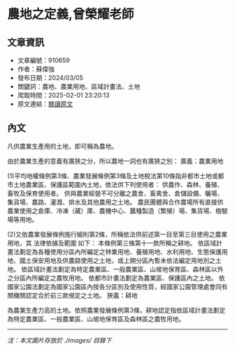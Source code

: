 # 農地之定義,曾榮耀老師

## 文章資訊
- 文章編號：910659
- 作者：蘇偉強
- 發布日期：2024/03/05
- 關鍵詞：農地、農業用地、區域計畫法、土地
- 爬取時間：2025-02-01 23:20:13
- 原文連結：[閱讀原文](https://real-estate.get.com.tw/Columns/detail.aspx?no=910659)

## 內文


凡供農業生產用的土地，即可稱為農地。


由於農業生產的意義有廣狹之分，所以農地一詞也有廣狹之別：
廣義：農業用地


(1)平均地權條例第3條、農業發展條例第3條及土地稅法第10條指非都市土地或都市土地農業區、保護區範圍內土地，依法供下列使用者︰
供農作、森林、養殖、畜牧及保育使用者。
供與農業經營不可分離之農舍、畜禽舍、倉儲設備、曬場、集貨場、農路、灌溉、排水及其他農用之土地。
農民團體與合作農場所有直接供農業使用之倉庫、冷凍（藏）庫、農機中心、蠶種製造（繁殖）場、集貨場、檢驗場等用地。


(2)又依農業發展條例施行細則第2條，所稱依法供前述第一目至第三目使用之農業用地，其
法律依據及範圍
如下：
本條例第三條第十一款所稱之耕地。
依區域計畫法劃定為各種使用分區內所編定之林業用地、養殖用地、水利用地、生態保護用地、國土保安用地及供農路使用之土地，或上開分區內暫未依法編定用地別之土地。
依區域計畫法劃定為特定農業區、一般農業區、山坡地保育區、森林區以外之分區內所編定之農牧用地。
依都市計畫法劃定為農業區、保護區內之土地。
依國家公園法劃定為國家公園區內按各分區別及使用性質，經國家公園管理處會同有關機關認定合於前三款規定之土地。
狹義：耕地


為農業生產力高的土地。依照農業發展條例第3條，耕地認定指依區域計畫法劃定為特定農業區、一般農業區、山坡地保育區及森林區之農牧用地。

---
*注：本文圖片存放於 ./images/ 目錄下*
